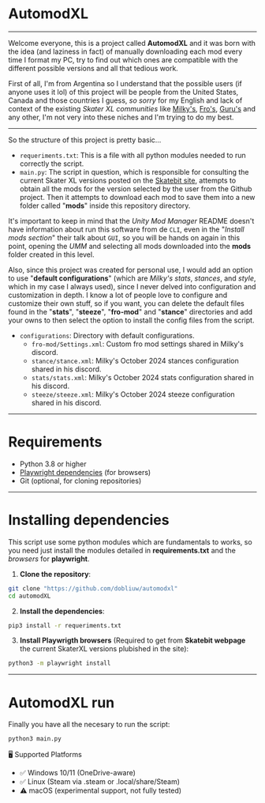 # AutomodXL 

-----

Welcome everyone, this is a project called **AutomodXL** and it was born with the idea (and laziness in fact) of manually downloading each mod every time I format my PC, try to find out which ones are compatible with the different possible versions and all that tedious work.

First of all, I'm from Argentina so I understand that the possible users (if anyone uses it lol) of this project will be people from the United States, Canada and those countries I guess, *so sorry* for my English and lack of context of the existing *Skater XL communities* like [Milky's](https://discord.gg/phMWJzdP), [Fro's](https://discord.gg/RZ5GY2wS), [Guru's](https://discord.gg/rrjDUXP2) and any other, I'm not very into these niches and I'm trying to do my best.

----

So the structure of this project is pretty basic...

- `requeriments.txt`: This is a file with all python modules needed to run correctly the script.
- `main.py`: The script in question, which is responsible for consulting the current Skater XL versions posted on the [Skatebit site](https://skatebit.vercel.app/mods), attempts to obtain all the mods for the version selected by the user from the Github project. Then it attempts to download each mod to save them into a new folder called "**mods**" inside this repository directory. 

It's important to keep in mind that the *Unity Mod Manager* README doesn't have information about run this software from de `CLI`, even in the "*Install mods section*" their talk about `GUI`, so you will be hands on again in this point, opening the *UMM* and selecting all mods downloaded into the **mods** folder created in this level.

Also, since this project was created for personal use, I would add an option to use "**default configurations**" (which are *Milky's stats*, *stances*, and *style*, which in my case I always used), since I never delved into configuration and customization in depth. I know a lot of people love to configure and customize their own stuff, so if you want, you can delete the default files found in the "**stats**", "**steeze**", "**fro-mod**" and "**stance**" directories and add your owns to then select the option to install the config files from the script.

- `configurations`: Directory with default configurations.
    - `fro-mod/Settings.xml`: Custom fro mod settings shared in Milky's discord.
    - `stance/stance.xml`: Milky's October 2024 stances configuration shared in his discord.
    - `stats/stats.xml`: Milky's October 2024 stats configuration shared in his discord.
    - `steeze/steeze.xml`: Milky's October 2024 steeze configuration shared in his discord.

-----
# Requirements
- Python 3.8 or higher
- [Playwright dependencies](https://playwright.dev/python/docs/intro#installation) (for browsers)
- Git (optional, for cloning repositories)
----

# Installing dependencies

This script use some python modules which are fundamentals to works, so you need just install the modules detailed in **requirements.txt** and the *browsers* for **playwright**.

1. **Clone the repository**:

```bash
git clone "https://github.com/dobliuw/automodxl"
cd automodXL
```
2. **Install the dependencies**:

```bash
pip3 install -r requeriments.txt
```
3. **Install Playwrigth browsers** (Required to get from **Skatebit webpage** the current SkaterXL versions plubished in the site):

```bash
python3 -m playwright install
```

----
# AutomodXL run

Finally you have all the necesary to run the script:

```bash
python3 main.py
```

🖥 Supported Platforms

- ✅ Windows 10/11 (OneDrive-aware)
- ✅ Linux (Steam via .steam or .local/share/Steam)
- ⚠️ macOS (experimental support, not fully tested)

